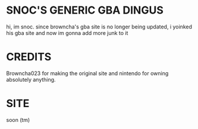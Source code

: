 # SNOC'S GENERIC GBA DINGUS
hi, im snoc. since browncha's gba site is no longer being updated, i yoinked his gba site and now im gonna add more junk to it

# CREDITS
Browncha023 for making the original site and nintendo for owning absolutely anything.

# SITE
soon (tm)
